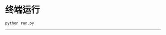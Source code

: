 # 终端运行

```shell
python run.py
```
**************************************************************************************************************************************************************************************************************************************************************************************************************************
